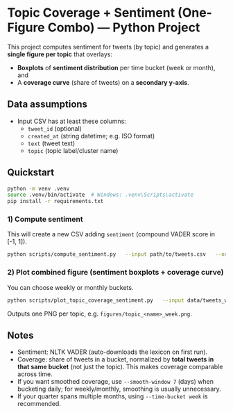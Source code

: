 # Topic Coverage + Sentiment (One-Figure Combo) — Python Project

This project computes sentiment for tweets (by topic) and generates a **single figure per topic** that overlays:
- **Boxplots** of **sentiment distribution** per time bucket (week or month), and
- A **coverage curve** (share of tweets) on a **secondary y-axis**.

## Data assumptions
- Input CSV has at least these columns:
  - `tweet_id` (optional)
  - `created_at` (string datetime; e.g. ISO format)
  - `text` (tweet text)
  - `topic` (topic label/cluster name)

## Quickstart

```bash
python -m venv .venv
source .venv/bin/activate  # Windows: .venv\Scripts\activate
pip install -r requirements.txt
```

### 1) Compute sentiment
This will create a new CSV adding `sentiment` (compound VADER score in [-1, 1]).

```bash
python scripts/compute_sentiment.py   --input path/to/tweets.csv   --output data/tweets_with_sentiment.csv
```

### 2) Plot combined figure (sentiment boxplots + coverage curve)
You can choose weekly or monthly buckets.

```bash
python scripts/plot_topic_coverage_sentiment.py   --input data/tweets_with_sentiment.csv   --outdir figures   --time-bucket week
```

Outputs one PNG per topic, e.g. `figures/topic_<name>_week.png`.

## Notes
- Sentiment: NLTK VADER (auto-downloads the lexicon on first run).
- Coverage: share of tweets in a bucket, normalized by **total tweets in that same bucket** (not just the topic). This makes coverage comparable across time.
- If you want smoothed coverage, use `--smooth-window 7` (days) when bucketing daily; for weekly/monthly, smoothing is usually unnecessary.
- If your quarter spans multiple months, using `--time-bucket week` is recommended.
